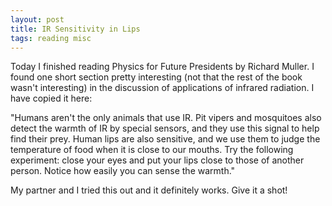 ```yaml
---
layout: post
title: IR Sensitivity in Lips
tags: reading misc
---
```


Today I finished reading Physics for Future Presidents by Richard Muller. I found one short section pretty interesting (not that the rest of the book wasn't interesting) in the discussion of applications of infrared radiation. I have copied it here:

"Humans aren't the only animals that use IR. Pit vipers and mosquitoes also detect the warmth of IR by special sensors, and they use this signal to help find their prey. Human lips are also sensitive, and we use them to judge the temperature of food when it is close to our mouths. Try the following experiment: close your eyes and put your lips close to those of another person. Notice how easily you can sense the warmth."

My partner and I tried this out and it definitely works. Give it a shot!



